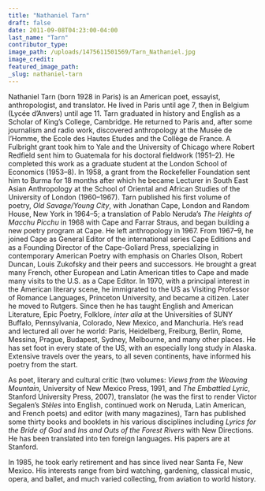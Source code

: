 ```yaml
---
title: "Nathaniel Tarn"
draft: false
date: 2011-09-08T04:23:00-04:00
last_name: "Tarn"
contributor_type:
image_path: /uploads/1475611501569/Tarn_Nathaniel.jpg
image_credit:
featured_image_path:
_slug: nathaniel-tarn
---
```


Nathaniel Tarn (born 1928 in Paris) is an American poet, essayist, anthropologist, and translator. He lived in Paris until age 7, then in Belgium (Lycée d’Anvers) until age 11. Tarn graduated in history and English as a Scholar of King’s College, Cambridge. He returned to Paris and, after some journalism and radio work, discovered anthropology at the Musée de l’Homme, the Ecole des Hautes Etudes and the Collège de France. A Fulbright grant took him to Yale and the University of Chicago where Robert Redfield sent him to Guatemala for his doctoral fieldwork (1951–2). He completed this work as a graduate student at the London School of Economics (1953–8). In 1958, a grant from the Rockefeller Foundation sent him to Burma for 18 months after which he became Lecturer in South East Asian Anthropology at the School of Oriental and African Studies of the University of London (1960–1967). Tarn published his first volume of poetry, _Old Savage/Young City_, with Jonathan Cape, London and Random House, New York in 1964–5; a translation of Pablo Neruda’s _The Heights of Macchu Picchu_ in 1968 with Cape and Farrar Straus, and began building a new poetry program at Cape. He left anthropology in 1967. From 1967–9, he joined Cape as General Editor of the international series Cape Editions and as a Founding Director of the Cape-Goliard Press, specializing in contemporary American Poetry with emphasis on Charles Olson, Robert Duncan, Louis Zukofsky and their peers and successors. He brought a great many French, other European and Latin American titles to Cape and made many visits to the U.S. as a Cape Editor. In 1970, with a principal interest in the American literary scene, he immigrated to the US as Visiting Professor of Romance Languages, Princeton University, and became a citizen. Later he moved to Rutgers. Since then he has taught English and American Literature, Epic Poetry, Folklore, _inter alia_ at the Universities of SUNY Buffalo, Pennsylvania, Colorado, New Mexico, and Manchuria. He’s read and lectured all over he world: Paris, Heidelberg, Freiburg, Berlin, Rome, Messina, Prague, Budapest, Sydney, Melbourne, and many other places. He has set foot in every state of the US, with an especially long study in Alaska. Extensive travels over the years, to all seven continents, have informed his poetry from the start.

As poet, literary and cultural critic (two volumes: _Views from the Weaving Mountain_, University of New Mexico Press, 1991, and _The Embattled Lyric_, Stanford University Press, 2007), translator (he was the first to render Victor Segalen’s _Stèles_ into English, continued work on Neruda, Latin American, and French poets) and editor (with many magazines), Tarn has published some thirty books and booklets in his various disciplines including _Lyrics for the Bride of God_ and _Ins and Outs of the Forest Rivers_ with New Directions. He has been translated into ten foreign languages. His papers are at Stanford.

In 1985, he took early retirement and has since lived near Santa Fe, New Mexico. His interests range from bird watching, gardening, classical music, opera, and ballet, and much varied collecting, from aviation to world history.

